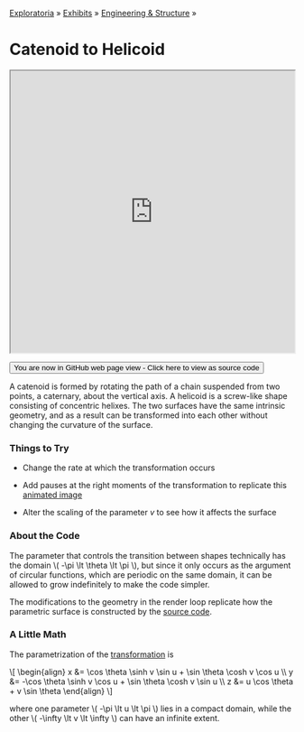 [Exploratoria]( http://exploratoria.github.io ) &raquo; [Exhibits]( http://exploratoria.github.io/exhibits/ ) &raquo;
[Engineering & Structure]( http://exploratoria.github.io/exhibits/engineering/ ) &raquo;

# Catenoid to Helicoid

<iframe src=http://exploratoria.github.io/lib/code-edit-view/code-edit-view.html#http://exploratoria.github.io/exhibits/engineering/catenoid-to-helicoid/catenoid-to-helicoid.html width=100% height=500px></iframe>

<span style="display: none">_View as a web page to see the content of this iframe_</span>

<span style="display: none"> [You are now in GitHub source code view - Click here to view as a web page]( http://exploratoria.github.io/exhibits/engineering/catenoid-to-helicoid/index.html 'View file as a web page' ) </span>
<input type=button value="You are now in GitHub web page view - Click here to view as source code" onclick="window.location.href='https://github.com/exploratoria/exploratoria.github.io/tree/master/exhibits/enginnering/catenoid-to-helicoid/'" />

A catenoid is formed by rotating the path of a chain suspended from two points, a caternary, about the vertical axis. A helicoid is a screw-like shape consisting of concentric helixes. The two surfaces have the same intrinsic geometry, and as a result can be transformed into each other without changing the curvature of the surface.

### Things to Try

* Change the rate at which the transformation occurs

* Add pauses at the right moments of the transformation to replicate this [animated image](https://en.wikipedia.org/wiki/Catenoid#/media/File:Helicatenoid.gif)

* Alter the scaling of the parameter _v_ to see how it affects the surface

### About the Code

The parameter that controls the transition between shapes technically has the domain \\( -\pi \lt \theta \lt \pi \\), but since it only occurs as the argument of circular functions, which are periodic on the same domain, it can be allowed to grow indefinitely to make the code simpler.

The modifications to the geometry in the render loop replicate how the parametric surface is constructed by the [source code](https://github.com/mrdoob/three.js/blob/dev/src/geometries/ParametricGeometry.js).

### A Little Math

The parametrization of the [transformation](https://en.wikipedia.org/wiki/Catenoid#Helicoid_transformation) is

\\[ \begin{align} x &= \cos \theta \sinh v \sin u + \sin \theta \cosh v \cos u \\\ y &= -\cos \theta \sinh v \cos u + \sin \theta \cosh v \sin u \\\ z &= u \cos \theta + v \sin \theta \end{align} \\]

where one parameter \\( -\pi \lt u \lt \pi \\)  lies in a compact domain, while the other \\( -\infty \lt v \lt \infty \\) can have an infinite extent.
